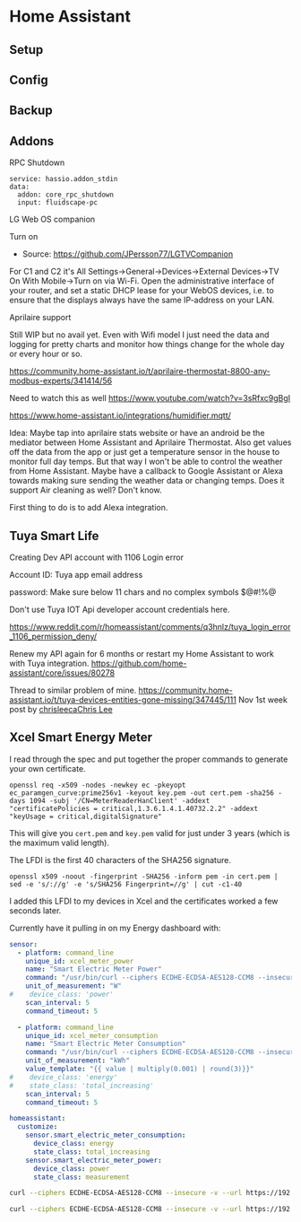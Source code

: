 # Home Assistant

## Setup


## Config


## Backup


## Addons

RPC Shutdown

```
service: hassio.addon_stdin
data: 
  addon: core_rpc_shutdown
  input: fluidscape-pc

```

LG Web OS companion

Turn on 
- Source: https://github.com/JPersson77/LGTVCompanion

For C1 and C2 it's All Settings->General->Devices->External Devices->TV On With Mobile->Turn on via Wi-Fi.
Open the administrative interface of your router, and set a static DHCP lease for your WebOS devices, i.e. to ensure that the displays always have the same IP-address on your LAN.


Aprilaire support

Still WIP but no avail yet. Even with Wifi model
I just need the data and logging for pretty charts and monitor how things change for the whole day or every hour or so.

https://community.home-assistant.io/t/aprilaire-thermostat-8800-any-modbus-experts/341414/56


Need to watch this as well
https://www.youtube.com/watch?v=3sRfxc9gBgI

https://www.home-assistant.io/integrations/humidifier.mqtt/

Idea: Maybe tap into aprilaire stats  website or have an android be the mediator between Home Assistant and Aprilaire Thermostat.
Also get values off the data from the app or just get a temperature sensor in the house to monitor full day temps. But that way I won't be able to control the weather from Home Assistant. Maybe have a callback to Google Assistant or Alexa towards making sure sending the weather data or changing temps.
Does it support Air cleaning as well? Don't know.

First thing to do is to add Alexa integration.



## Tuya Smart Life


Creating Dev API account with 1106 Login error

Account ID: 
Tuya app email address

password:
Make sure below 11 chars and no complex symbols $@#!%@

Don't use Tuya IOT Api developer account credentials here.


https://www.reddit.com/r/homeassistant/comments/q3hnlz/tuya_login_error_1106_permission_deny/


Renew my API again for 6 months or restart my Home Assistant to work with Tuya integration.
https://github.com/home-assistant/core/issues/80278

Thread to similar problem of mine.
https://community.home-assistant.io/t/tuya-devices-entities-gone-missing/347445/111
Nov 1st week post by [chrisleeca](https://community.home-assistant.io/u/chrisleeca)[Chris Lee](https://community.home-assistant.io/u/chrisleeca)






## Xcel Smart Energy Meter


I read through the spec and put together the proper commands to generate your own certificate.

```
openssl req -x509 -nodes -newkey ec -pkeyopt ec_paramgen_curve:prime256v1 -keyout key.pem -out cert.pem -sha256 -days 1094 -subj '/CN=MeterReaderHanClient' -addext "certificatePolicies = critical,1.3.6.1.4.1.40732.2.2" -addext "keyUsage = critical,digitalSignature"
```

This will give you `cert.pem` and `key.pem` valid for just under 3 years (which is the maximum valid length).

The LFDI is the first 40 characters of the SHA256 signature.

```
openssl x509 -noout -fingerprint -SHA256 -inform pem -in cert.pem | sed -e 's/://g' -e 's/SHA256 Fingerprint=//g' | cut -c1-40
```

I added this LFDI to my devices in Xcel and the certificates worked a few seconds later.

Currently have it pulling in on my Energy dashboard with:

```yaml
sensor:
  - platform: command_line
    unique_id: xcel_meter_power
    name: "Smart Electric Meter Power"
    command: "/usr/bin/curl --ciphers ECDHE-ECDSA-AES128-CCM8 --insecure --url https://192.168.1.39:8081/upt/1/mr/1/r --cert /config/c.pem --key /config/k.pem 2>&1 | grep -o '<value>.*</value>' | grep -Eo '[0-9]+'"
    unit_of_measurement: "W"
#    device_class: 'power'
    scan_interval: 5
    command_timeout: 5

  - platform: command_line
    unique_id: xcel_meter_consumption
    name: "Smart Electric Meter Consumption"
    command: "/usr/bin/curl --ciphers ECDHE-ECDSA-AES128-CCM8 --insecure --url https://192.168.1.39:8081/upt/1/mr/3/r --cert /config/c.pem --key /config/k.pem 2>&1 | grep -o '<value>.*</value>' | grep -Eo '[0-9]+'"
    unit_of_measurement: "kWh"
    value_template: "{{ value | multiply(0.001) | round(3)}}"
#    device_class: 'energy'
#    state_class: 'total_increasing'
    scan_interval: 5
    command_timeout: 5

homeassistant:
  customize:
    sensor.smart_electric_meter_consumption:
      device_class: energy
      state_class: total_increasing
    sensor.smart_electric_meter_power:
      device_class: power
      state_class: measurement
```


```bash
curl --ciphers ECDHE-ECDSA-AES128-CCM8 --insecure -v --url https://192.168.0.80:8081/upt --cert /config/otherxcelcerts/cert.pem --key /config/otherxcelcerts/key.pem

curl --ciphers ECDHE-ECDSA-AES128-CCM8 --insecure -v --url https://192.168.0.80:8081/upt --cert /config/xcelcerts/cert.pem --key /config/xcelcerts/key.pem
```